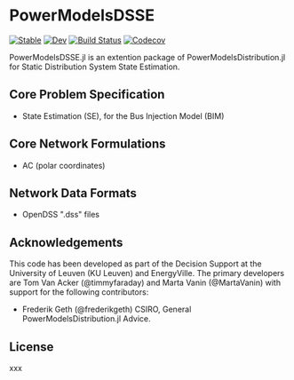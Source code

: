 # PowerModelsDSSE

[![Stable](https://img.shields.io/badge/docs-stable-blue.svg)](https://timmyfaraday.github.io/PowerModelsDSSE.jl/stable)
[![Dev](https://img.shields.io/badge/docs-dev-blue.svg)](https://timmyfaraday.github.io/PowerModelsDSSE.jl/dev)
[![Build Status](https://travis-ci.com/timmyfaraday/PowerModelsDSSE.jl.svg?branch=master)](https://travis-ci.com/timmyfaraday/PowerModelsDSSE.jl)
[![Codecov](https://codecov.io/gh/timmyfaraday/PowerModelsDSSE.jl/branch/master/graph/badge.svg)](https://codecov.io/gh/timmyfaraday/PowerModelsDSSE.jl)

PowerModelsDSSE.jl is an extention package of PowerModelsDistribution.jl for
Static Distribution System State Estimation.

## Core Problem Specification

- State Estimation (SE), for the Bus Injection Model (BIM)

## Core Network Formulations

- AC (polar coordinates)

## Network Data Formats

- OpenDSS ".dss" files

## Acknowledgements

This code has been developed as part of the Decision Support at the University
of Leuven (KU Leuven) and EnergyVille. The primary developers are Tom Van Acker
(@timmyfaraday) and Marta Vanin (@MartaVanin) with support for the following
contributors:

- Frederik Geth (@frederikgeth) CSIRO, General PowerModelsDistribution.jl Advice.

## License

xxx
